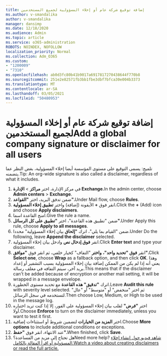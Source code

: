 ```yaml
---
title: إضافة توقيع شركة عام أو إخلاء المسؤولية لجميع المستخدمين
ms.author: v-smandalika
author: v-smandalika
manager: dansimp
ms.date: 12/18/2020
ms.audience: Admin
ms.topic: article
ms.service: o365-administration
ROBOTS: NOINDEX, NOFOLLOW
localization_priority: Normal
ms.collection: Adm_O365
ms.custom:
- "1200009"
- "7310"
ms.openlocfilehash: ab0d3fc80b41b9017a6917817270438644f770b8
ms.sourcegitcommit: 251e2e82571fb3bb1fbe3dbf7bfca30e004b3373
ms.translationtype: MT
ms.contentlocale: ar-SA
ms.lasthandoff: 03/05/2021
ms.locfileid: "50480953"
---
```

# <a name="add-a-global-company-signature-or-disclaimer-for-all-users"></a><span data-ttu-id="b2b6e-102">إضافة توقيع شركة عام أو إخلاء المسؤولية لجميع المستخدمين</span><span class="sxs-lookup"><span data-stu-id="b2b6e-102">Add a global company signature or disclaimer for all users</span></span>

<span data-ttu-id="b2b6e-103">تلميح: يسمى التوقيع على مستوى المؤسسة أيضا إخلاء المسؤولية، بغض النظر عما يتضمنه.</span><span class="sxs-lookup"><span data-stu-id="b2b6e-103">Tip: An org-wide signature is also called a disclaimer, regardless of what it includes.</span></span>

1. <span data-ttu-id="b2b6e-104">في مركز الإدارة، اختر **مراكز**  >  **الإدارة Exchange.**</span><span class="sxs-lookup"><span data-stu-id="b2b6e-104">In the admin center, choose **Admin centers** > **Exchange**.</span></span>
2. <span data-ttu-id="b2b6e-105">ضمن تدفق البريد، اختر **"القواعد".**</span><span class="sxs-lookup"><span data-stu-id="b2b6e-105">Under Mail flow, choose **Rules**.</span></span>
3. <span data-ttu-id="b2b6e-106">انقر فوق **+** الأيقونة (إضافة) واختر **تطبيق إخلاء المسؤولية.**</span><span class="sxs-lookup"><span data-stu-id="b2b6e-106">Click the **+** (Add) icon and choose **Apply disclaimers**.</span></span>
4. <span data-ttu-id="b2b6e-107">امنح القاعدة اسما.</span><span class="sxs-lookup"><span data-stu-id="b2b6e-107">Give the rule a name.</span></span>
5. <span data-ttu-id="b2b6e-108">ضمن "تطبيق هذه القاعدة"، اختر **"تطبيق على كل الرسائل".**</span><span class="sxs-lookup"><span data-stu-id="b2b6e-108">Under Apply this rule, choose **Apply to all messages**.</span></span>
6. <span data-ttu-id="b2b6e-109">ضمن "القيام بما يلي"، اترك **"إلحاق** بيان إخلاء المسؤولية" محددا.</span><span class="sxs-lookup"><span data-stu-id="b2b6e-109">Under Do the following, leave **Append the disclaimer** selected.</span></span>
7. <span data-ttu-id="b2b6e-110">انقر **فوق إدخال نص** وادخل بيان إخلاء المسؤولية.</span><span class="sxs-lookup"><span data-stu-id="b2b6e-110">Click **Enter text** and type your disclaimer.</span></span>
8. <span data-ttu-id="b2b6e-111">انقر **فوق "تحديد واحد"،** **واختر** "التفاف" كخيار خلفي، ثم انقر فوق **"موافق".**</span><span class="sxs-lookup"><span data-stu-id="b2b6e-111">Click **Select one**, choose **Wrap** as a fallback option, and then click **OK**.</span></span> <span data-ttu-id="b2b6e-112">وهذا يعني أنه إذا لم يكن من الممكن إضافة بيان إخلاء المسؤولية بسبب التشفير أو إعداد بريد آخر، سيتم التفافه في مغلف رسالة.</span><span class="sxs-lookup"><span data-stu-id="b2b6e-112">This means that if the disclaimer can't be added because of encryption or another mail setting, it will be wrapped in a message envelope.</span></span>
9. <span data-ttu-id="b2b6e-113">اترك **"تدقيق" هذه القاعدة** مع تحديد مستوى الخطورة.</span><span class="sxs-lookup"><span data-stu-id="b2b6e-113">Leave **Audit this rule** with severity level selected.</span></span> <span data-ttu-id="b2b6e-114">ثم اختر "منخفض" أو "متوسط" أو "عال" لتستخدمه في سجل الرسائل.</span><span class="sxs-lookup"><span data-stu-id="b2b6e-114">Then choose Low, Medium, or High to be used in the message log.</span></span>
10. <span data-ttu-id="b2b6e-115">اختر **"فرض"** لقلب بيان إخلاء المسؤولية على الفور، إلا إذا كنت تريد اختباره أولا.</span><span class="sxs-lookup"><span data-stu-id="b2b6e-115">Choose **Enforce** to turn on the disclaimer immediately, unless you want to test it first.</span></span>
11. <span data-ttu-id="b2b6e-116">اختر **المزيد من الخيارات** لتضمين شروط أو استثناءات إضافية.</span><span class="sxs-lookup"><span data-stu-id="b2b6e-116">Choose **More options** to include additional conditions or exceptions.</span></span>
12. <span data-ttu-id="b2b6e-117">عند الانتهاء، انقر فوق **"حفظ".**</span><span class="sxs-lookup"><span data-stu-id="b2b6e-117">When finished, click **Save**.</span></span>
13. <span data-ttu-id="b2b6e-118">هل تحتاج إلى مزيد من المساعدة؟</span><span class="sxs-lookup"><span data-stu-id="b2b6e-118">Need more help?</span></span> [<span data-ttu-id="b2b6e-119">شاهد فيديو حول إنشاء إخلاء المسؤولية أو اقرأ المقالة بالكامل.</span><span class="sxs-lookup"><span data-stu-id="b2b6e-119">Watch a video about creating disclaimers or read the full article.</span></span>](https://support.office.com/article/2d75860f-c527-4352-a7f6-73eba54c0c72?wt.mc_id=Chat_GlobalSignature)